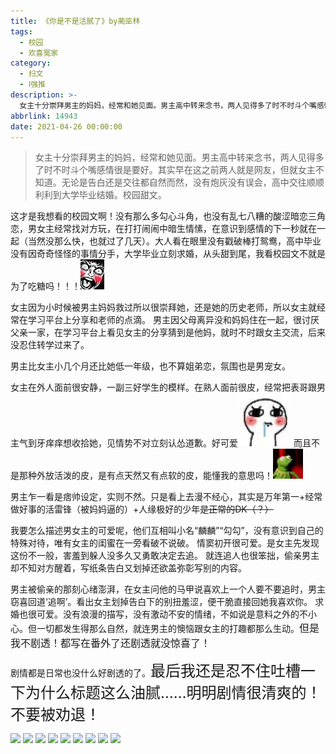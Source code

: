 ```yaml
---
title: 《你是不是活腻了》by蔺巫林
tags:
  - 校园
  - 欢喜冤家
category:
  - 扫文
  - Ⅰ强推
description: >-
  女主十分崇拜男主的妈妈，经常和她见面。男主高中转来念书，两人见得多了时不时斗个嘴感情很是要好。其实早在这之前两人就是网友，但就女主不知道。无论是告白还是交往都自然而然，没有炮灰没有误会，高中交往顺顺利利到大学毕业结婚。校园甜文。
abbrlink: 14943
date: 2021-04-26 00:00:00
---
```

<meta name="referrer" content="no-referrer" />

> 女主十分崇拜男主的妈妈，经常和她见面。男主高中转来念书，两人见得多了时不时斗个嘴感情很是要好。其实早在这之前两人就是网友，但就女主不知道。无论是告白还是交往都自然而然，没有炮灰没有误会，高中交往顺顺利利到大学毕业结婚。校园甜文。

<!-- more -->

这才是我想看的校园文啊！没有那么多勾心斗角，也没有乱七八糟的酸涩暗恋三角恋，男女主经常找对方玩，在打打闹闹中暗生情愫，在意识到感情的下一秒就在一起（当然没那么快，也就过了几天）。大人看在眼里没有戳破棒打鸳鸯，高中毕业没有因奇奇怪怪的事情分手，大学毕业立刻求婚，从头甜到尾，我看校园文不就是为了吃糖吗！！！<img src="/bq/paoxiao.gif" id="bq">

女主因为小时候被男主妈妈救过所以很崇拜她，还是她的历史老师，所以女主就经常在学习平台上分享和老师的点滴。
男主因父母离异没和妈妈住在一起，很讨厌父亲一家，在学习平台上看见女主的分享猜到是他妈，就时不时跟女主交流，后来没忍住转学过来了。

男主比女主小几个月还比她低一年级，也不算姐弟恋，氛围也是男宠女。

女主在外人面前很安静，一副三好学生的模样。在熟人面前很皮，经常把表哥跟男主气到牙痒痒想收拾她，见情势不对立刻认怂道歉。好可爱<img src="/bq/IMG_2741.JPG" id="bq">
而且不是那种外放活泼的皮，是有点天然又有点软的皮，能懂我的意思吗！<img src="/bq/zhuakuang.gif" id="bq">

男主乍一看是痞帅设定，实则不然。只是看上去漫不经心，其实是万年第一+经常做好事的活雷锋（被妈妈逼的）+人缘极好的少年~~是正常的DK（？）~~

我要怎么描述男女主的可爱呢，他们互相叫小名“麟麟”“勾勾”，没有意识到自己的特殊对待，唯有女主的闺蜜在一旁看破不说破。
情窦初开很可爱。是女主先发现这份不一般，害羞到躲人没多久又勇敢决定去追。
就连追人也很笨拙，偷亲男主却不知对方醒着，写纸条告白又划掉还欲盖弥彰写别的内容。

男主被偷亲的那刻心绪澎湃，在女主问他的马甲说喜欢上一个人要不要追时，男主窃喜回道‘追啊’。看出女主划掉告白下的别扭羞涩，便干脆直接回她我喜欢你。
求婚也很可爱。没有浪漫的描写，没有激动不安的情绪，不如说是意料之外的不小心。但一切都发生得那么自然，就连男主的懊恼跟女主的打趣都那么生动。<font size=3.5>但是我不剧透！都写在番外了还剧透就没惊喜了！</font>

剧情都是日常也没什么好剧透的了。<font size=5>最后我还是忍不住吐槽一下为什么标题这么油腻……明明剧情很清爽的！不要被劝退！</font>

![](https://wx1.sinaimg.cn/mw690/0069kFhhly1gpxcsxghhqj30n01ds7wi.jpg)
![](https://wx1.sinaimg.cn/mw690/0069kFhhly1gpxctbbzacj30n01ds7wi.jpg)
![](https://wx1.sinaimg.cn/mw690/0069kFhhly1gpxd6n5u0ij30n01ds7wi.jpg)
![](https://wx1.sinaimg.cn/mw690/0069kFhhly1gpxd71ercfj30n01ds4qq.jpg)
![](https://wx4.sinaimg.cn/mw690/0069kFhhly1gpxd78wdqej30n01ds1kx.jpg)
![](https://wx3.sinaimg.cn/mw690/0069kFhhly1gpxd7gah1pj30n01ds1kx.jpg)
![](https://wx3.sinaimg.cn/mw690/0069kFhhly1gpxd7mli3nj30n01dsno0.jpg)
![](https://wx2.sinaimg.cn/mw690/0069kFhhly1gpxd7t78roj30n01ds1ki.jpg)
![](https://wx4.sinaimg.cn/mw690/0069kFhhly1gpxd804inmj30n01ds1kx.jpg)